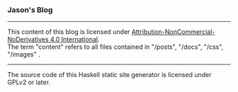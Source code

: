 ### Jason's Blog

---

This content of this blog is licensed under [Attribution-NonCommercial-NoDerivatives 4.0 International][cc-by-nc-nd].  
The term "content" refers to all files contained in "/posts", "/docs", "/css", "/images" .


[cc-by-nc-nd]: https://creativecommons.org/licenses/by-nc-nd/4.0/

---

The source code of this Haskell static site generator is licensed under GPLv2 or later.
